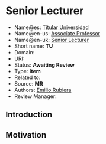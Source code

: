 # Senior Lecturer

* Name@es: [Titular Universidad]()
* Name@en-us: [Associate Professor]()
* Name@en-uk: [Senior Lecturer]()
* Short name: **TU** 
* Domain: 
* URI: 
* Status: **Awaiting Review**
* Type: **Item**
* Related to: 
* Source: **MR**
* Authors: [Emilio Rubiera](https://github.com/spitxa)
* Review Manager: 

## Introduction



## Motivation


